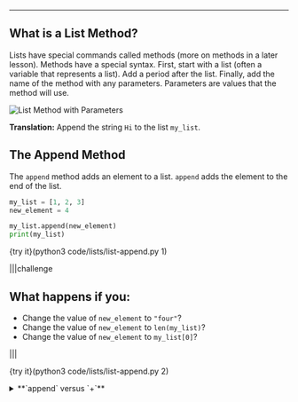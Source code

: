 ---

## What is a List Method?

Lists have special commands called methods (more on methods in a later lesson). Methods have a special syntax. First, start with a list (often a variable that represents a list). Add a period after the list. Finally, add the name of the method with any parameters. Parameters are values that the method will use.

![List Method with Parameters](.guides/images/list-method-parameters.png)

**Translation:** Append the string `Hi` to the list `my_list`.

## The Append Method

The `append` method adds an element to a list. `append` adds the element to the end of the list.

```python
my_list = [1, 2, 3]
new_element = 4

my_list.append(new_element)
print(my_list)
```

{try it}(python3 code/lists/list-append.py 1)

|||challenge
## What happens if you:
* Change the value of `new_element` to `"four"`?
* Change the value of `new_element` to `len(my_list)`?
* Change the value of `new_element` to `my_list[0]`?

|||

{try it}(python3 code/lists/list-append.py 2)

<details><summary>**`append` versus `+`**</summary>There is an important difference between `append` and the concatenation operator (`+`). The `+` operator only combines two lists.The `append` method can add a value of any data type to a list.</details>
